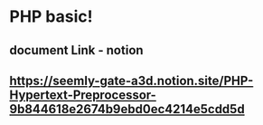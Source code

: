 # PHP basic!

## document Link - notion

## https://seemly-gate-a3d.notion.site/PHP-Hypertext-Preprocessor-9b844618e2674b9ebd0ec4214e5cdd5d
